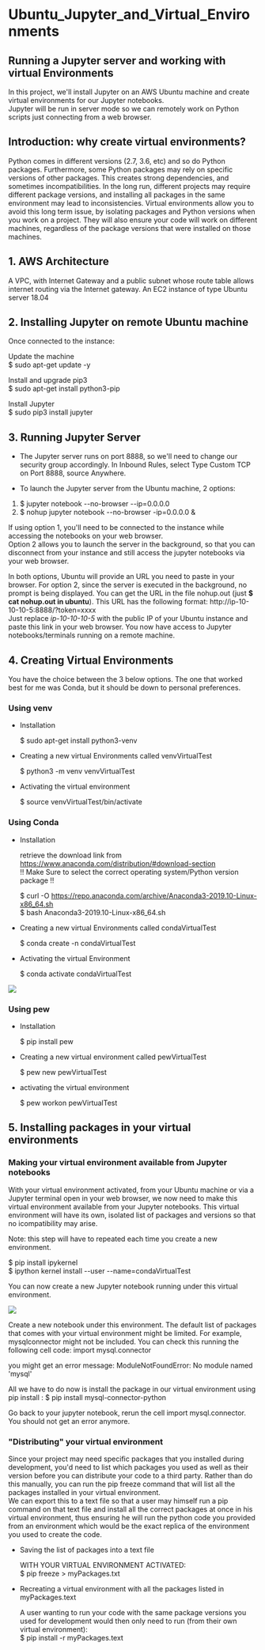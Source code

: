 # Ubuntu_Jupyter_and_Virtual_Environments
## Running a Jupyter server and working with virtual Environments

In this project, we'll install Jupyter on an AWS Ubuntu machine and create virtual environments for our Jupyter notebooks.  
Jupyter will be run in server mode so we can remotely work on Python scripts just connecting from a web browser.

## Introduction: why create virtual environments?

Python comes in different versions (2.7, 3.6, etc) and so do Python packages. Furthermore, some Python packages may rely on specific versions of other packages. This creates strong dependencies, and sometimes incompatibilities. In the long run, different projects may require different package versions, and installing all packages in the same environment may lead to inconsistencies. Virtual environments allow you to avoid this long term issue, by isolating packages and Python versions when you work on a project. They will also ensure your code will work on different machines, regardless of the package versions that were installed on those machines.


## 1. AWS Architecture

A VPC, with Internet Gateway and a public subnet whose route table allows internet routing via the Internet gateway.
An EC2 instance of type Ubuntu server 18.04


## 2. Installing Jupyter on remote Ubuntu machine

Once connected to the instance:

Update the machine  
$ sudo apt-get update -y  

Install and upgrade pip3  
$ sudo apt-get install python3-pip

Install Jupyter  
$ sudo pip3 install jupyter


## 3. Running Jupyter Server

* The Jupyter server runs on port 8888, so we'll need to change our security group accordingly. In Inbound Rules, select Type Custom TCP on Port 8888, source Anywhere.

* To launch the Jupyter server from the Ubuntu machine, 2 options:
 1. $ jupyter notebook --no-browser --ip=0.0.0.0
 2. $ nohup jupyter notebook --no-browser -ip=0.0.0.0 &  

If using option 1, you'll need to be connected to the instance while accessing the notebooks on your web browser.  
Option 2 allows you to launch the server in the background, so that you can disconnect from your instance and still access the jupyter notebooks via your web browser.

In both options, Ubuntu will provide an URL you need to paste in your browser. For option 2, since the server is executed in the background, no prompt is being displayed. You can get the URL in the file nohup.out (just <b>$ cat nohup.out in ubuntu</b>). This URL has the following format: http://ip-10-10-10-5:8888/?token=xxxx  
Just replace <i>ip-10-10-10-5</i> with the public IP of your Ubuntu instance and paste this link in your web browser. You now have access to Jupyter notebooks/terminals running on a remote machine.


## 4. Creating Virtual Environments

You have the choice between the 3 below options. The one that worked best for me was Conda, but it should be down to personal preferences.

### Using venv

* Installation

  $ sudo apt-get install python3-venv

* Creating a new virtual Environments called venvVirtualTest

  $ python3 -m venv venvVirtualTest

* Activating the virtual environment

  $ source venvVirtualTest/bin/activate

### Using Conda

* Installation

  retrieve the download link from https://www.anaconda.com/distribution/#download-section  
  !! Make Sure to select the correct operating system/Python version package !!

  $ curl -O https://repo.anaconda.com/archive/Anaconda3-2019.10-Linux-x86_64.sh  
  $ bash Anaconda3-2019.10-Linux-x86_64.sh

* Creating a new virtual Environments called condaVirtualTest

  $ conda create -n condaVirtualTest

* Activating the virtual Environment

  $ conda activate condaVirtualTest

![](Ubuntu_conda_VE.png)


### Using pew

* Installation

  $ pip install pew

* Creating a new virtual environment called pewVirtualTest

  $ pew new pewVirtualTest

* activating the virtual environment

  $ pew workon pewVirtualTest


## 5. Installing packages in your virtual environments

### Making your virtual environment available from Jupyter notebooks

With your virtual environment activated, from your Ubuntu machine or via a Jupyter terminal open in your web browser, we now need to make this virtual environment available from your Jupyter notebooks. This virtual environment will have its own, isolated list of packages and versions so that no icompatibility may arise.

Note: this step will have to repeated each time you create a new environment.

  $ pip install ipykernel  
  $ ipython kernel install --user --name=condaVirtualTest

You can now create a new Jupyter notebook running under this virtual environment.

![](jupyter_condaVirtualEnv.png)

Create a new notebook under this environment. The default list of packages that comes with your virtual environment might be limited. For example, mysqlconnector might not be included. You can check this running the following cell code:
import mysql.connector

you might get an error message: ModuleNotFoundError: No module named 'mysql'

All we have to do now is install the package in our virtual environment using pip install :
  $ pip install mysql-connector-python

Go back to your jupyter notebook, rerun the cell import mysql.connector. You should not get an error anymore.

### "Distributing" your virtual environment

Since your project may need specific packages that you installed during development, you'd need to list which packages you used as well as their version before you can distribute your code to a third party. Rather than do this manually, you can run the pip freeze command that will list all the packages installed in your virtual environment.  
We can export this to a text file so that a user may himself run a pip command on that text file and install all the correct packages at once in his virtual environment, thus ensuring he will run the python code you provided from an environment which would be the exact replica of the environment you used to create the code.

* Saving the list of packages into a text file

  WITH YOUR VIRTUAL ENVIRONMENT ACTIVATED:  
  $ pip freeze > myPackages.txt

* Recreating a virtual environment with all the packages listed in myPackages.text

  A user wanting to run your code with the same package versions you used for development would then only need to run (from their own virtual environment):  
  $ pip install -r myPackages.text
